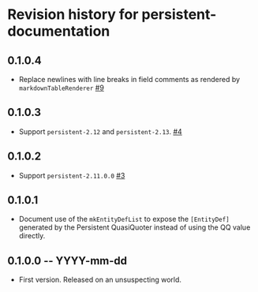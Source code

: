 # Revision history for persistent-documentation

## 0.1.0.4

* Replace newlines with line breaks in field comments as rendered by `markdownTableRenderer` [#9](https://github.com/lumihq/persistent-documentation/pull/9)

## 0.1.0.3

* Support `persistent-2.12` and `persistent-2.13`. [#4](https://github.com/lumihq/persistent-documentation/pull/4)

## 0.1.0.2

* Support `persistent-2.11.0.0` [#3](https://github.com/lumihq/persistent-documentation/pull/3)

## 0.1.0.1

* Document use of the `mkEntityDefList` to expose the `[EntityDef]` generated by the Persistent QuasiQuoter instead of using the QQ value directly.

## 0.1.0.0 -- YYYY-mm-dd

* First version. Released on an unsuspecting world.
